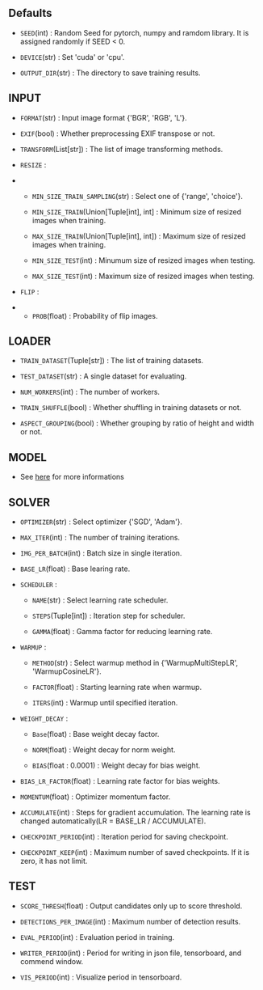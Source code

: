 ## Defaults
- `SEED`(int) : Random Seed for pytorch, numpy and ramdom library. It is assigned randomly if SEED < 0.

- `DEVICE`(str) : Set 'cuda' or 'cpu'.

- `OUTPUT_DIR`(str) : The directory to save training results.

## INPUT
- `FORMAT`(str) : Input image format {'BGR', 'RGB', 'L'}.

- `EXIF`(bool) : Whether preprocessing EXIF transpose or not.

- `TRANSFORM`(List[str]) : The list of image transforming methods.

- `RESIZE` : 
- 
  - `MIN_SIZE_TRAIN_SAMPLING`(str) : Select one of {'range', 'choice'}.

  - `MIN_SIZE_TRAIN`(Union[Tuple[int], int] : Minimum size of resized images when training.

  - `MAX_SIZE_TRAIN`(Union[Tuple[int], int]) : Maximum size of resized images when training.

  - `MIN_SIZE_TEST`(int) : Minumum size of resized images when testing.

  - `MAX_SIZE_TEST`(int) : Maximum size of resized images when testing.

- `FLIP` : 
- 
  - `PROB`(float) : Probability of flip images.

<!--_CROP = CN()
INPUT.CROP.ENABLE = False
# _INPUT.CROP.TYPE = 'relative_range'
# _INPUT.CROP.SIZE = [0.9, 0.9]-->

## LOADER

- `TRAIN_DATASET`(Tuple[str]) : The list of training datasets.

- `TEST_DATASET`(str) : A single dataset for evaluating.

- `NUM_WORKERS`(int) : The number of workers.

- `TRAIN_SHUFFLE`(bool) : Whether shuffling in training datasets or not.

- `ASPECT_GROUPING`(bool) : Whether grouping by ratio of height and width or not.

## MODEL

- See [here](./model) for more informations

## SOLVER

- `OPTIMIZER`(str) : Select optimizer {'SGD', 'Adam'}.

- `MAX_ITER`(int) : The number of training iterations.

- `IMG_PER_BATCH`(int) : Batch size in single iteration.

- `BASE_LR`(float) : Base learing rate.

- `SCHEDULER` : 

  - `NAME`(str) : Select learning rate scheduler.

  - `STEPS`(Tuple[int]) : Iteration step for scheduler.

  - `GAMMA`(float) : Gamma factor for reducing learning rate.

- `WARMUP` : 

  - `METHOD`(str) : Select warmup method in {'WarmupMultiStepLR', 'WarmupCosineLR'}.

  - `FACTOR`(float) : Starting learning rate when warmup.

  - `ITERS`(int) : Warmup until specified iteration.


- `WEIGHT_DECAY` :

  - `Base`(float) : Base weight decay factor.
  
  - `NORM`(float) : Weight decay for norm weight.

  - `BIAS`(float : 0.0001) : Weight decay for bias weight.

- `BIAS_LR_FACTOR`(float) : Learning rate factor for bias weights.

- `MOMENTUM`(float) : Optimizer momentum factor.

- `ACCUMULATE`(int) : Steps for gradient accumulation. The learning rate is changed automatically(LR = BASE_LR / ACCUMULATE).

- `CHECKPOINT_PERIOD`(int) : Iteration period for saving checkpoint.

- `CHECKPOINT_KEEP`(int) : Maximum number of saved checkpoints. If it is zero, it has not limit.

## TEST

- `SCORE_THRESH`(float) : Output candidates only up to score threshold.

- `DETECTIONS_PER_IMAGE`(int) : Maximum number of detection results.

- `EVAL_PERIOD`(int) : Evaluation period in training.

- `WRITER_PERIOD`(int) : Period for writing in json file, tensorboard, and commend window.

- `VIS_PERIOD`(int) : Visualize period in tensorboard.